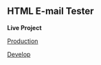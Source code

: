 ## HTML E-mail Tester

**Live Project**

[Production](https://offmuller.com/app/production/html_email_tester/)

[Develop](https://offmuller.com/app/develop/html_email_tester/)
